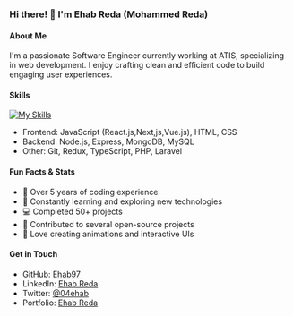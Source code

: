 ### Hi there! 👋 I'm Ehab Reda (Mohammed Reda)

#### About Me
I'm a passionate Software Engineer currently working at ATIS, specializing in web development. I enjoy crafting clean and efficient code to build engaging user experiences.

#### Skills
[![My Skills](https://skillicons.dev/icons?i=git,js,html,css,react,vuejs,nextjs,vite,webpack,nodejs,express,mongodb,redux,typescript,php,laravel,mysql,sass,bootstrap,jquery,tailwind,cpp)](https://skillicons.dev)        
- Frontend: JavaScript (React.js,Next,js,Vue.js), HTML, CSS
- Backend: Node.js, Express, MongoDB, MySQL
- Other: Git, Redux, TypeScript, PHP, Laravel

#### Fun Facts & Stats
- 🔢 Over 5 years of coding experience
- 🚀 Constantly learning and exploring new technologies
- 💻 Completed 50+ projects
- 🌟 Contributed to several open-source projects
- 🎨 Love creating animations and interactive UIs

#### Get in Touch
- GitHub: [Ehab97](https://github.com/ehab97)
- LinkedIn: [Ehab Reda](https://www.linkedin.com/in/ehabreda04/)
- Twitter: [@04ehab](https://twitter.com/@04ehab)
- Portfolio: [Ehab Reda](https://ehab97.github.io/portfolio/)

<!--
**Ehab97/Ehab97** is a ✨ _special_ ✨ repository because its `README.md` (this file) appears on your GitHub profile.

Here are some ideas to get you started:
- 🔭 I’m currently working on ...
- 🌱 I’m currently learning ...
- 👯 I’m looking to collaborate on ...
- 🤔 I’m looking for help with ...
- 💬 Ask me about ...
- 📫 How to reach me: ...
- 😄 Pronouns: ...
- ⚡ Fun fact: ...
-->
